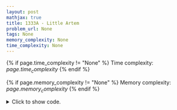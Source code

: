 ```yaml
---
layout: post
mathjax: true
title: 1333A - Little Artem
problem_url: None
tags: None
memory_complexity: None
time_complexity: None
---
```




{% if page.time_complexity != "None" %}
Time complexity: ${{ page.time_complexity }}$
{% endif %}

{% if page.memory_complexity != "None" %}
Memory complexity: ${{ page.memory_complexity }}$
{% endif %}

<details>
<summary>
<p style="display:inline">Click to show code.</p>
</summary>
```cpp
{% raw %}
using namespace std;
int main(void)
{
    int t, n, m;
    cin >> t;
    while (t--)
    {
        cin >> n >> m;
        bool black = true;
        for (int row = 0; row < n; ++row)
        {
            for (int col = 0; col < m; ++col)
            {
                if (row == 0 and col == 1 and (n * m) % 2 == 0)
                    cout << (black ? "W" : "B");
                else
                    cout << (black ? "B" : "W");
                black = !black;
            }
            cout << endl;
        }
    }
    return 0;
}

{% endraw %}
```
</details>

